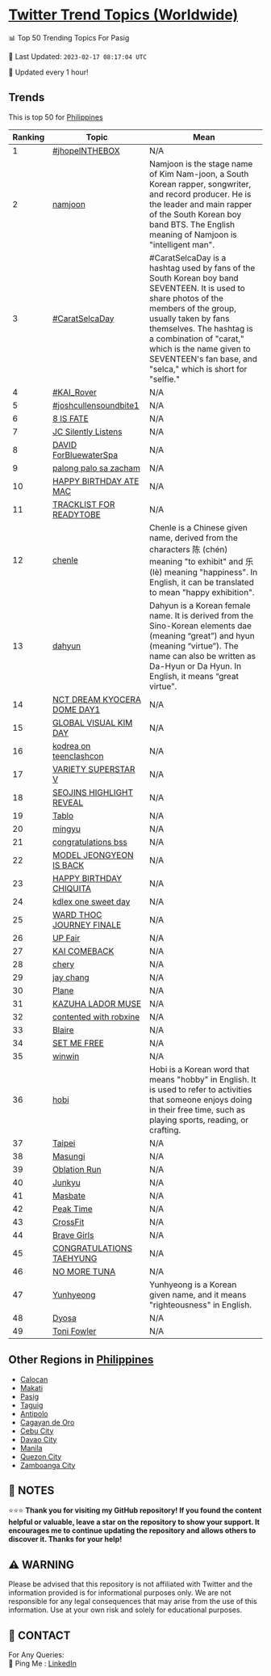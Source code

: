 [Twitter Trend Topics (Worldwide)](https://github.com/ErcinDedeoglu/Twitter-Trend-Topics)
==========


📊 Top 50 Trending Topics For Pasig

📆 Last Updated: `2023-02-17 08:17:04 UTC`

🔧 Updated every 1 hour!


## Trends

This is top 50 for [Philippines](</Philippines>)

| Ranking | Topic | Mean |
| ------- | ------------ | ------------ |
| 1 | [#jhopeINTHEBOX](http://twitter.com/search?q=%23jhopeINTHEBOX) | N/A |
| 2 | [namjoon](http://twitter.com/search?q=namjoon) | Namjoon is the stage name of Kim Nam-joon, a South Korean rapper, songwriter, and record producer. He is the leader and main rapper of the South Korean boy band BTS. The English meaning of Namjoon is "intelligent man". |
| 3 | [#CaratSelcaDay](http://twitter.com/search?q=%23CaratSelcaDay) | #CaratSelcaDay is a hashtag used by fans of the South Korean boy band SEVENTEEN. It is used to share photos of the members of the group, usually taken by fans themselves. The hashtag is a combination of "carat," which is the name given to SEVENTEEN's fan base, and "selca," which is short for "selfie." |
| 4 | [#KAI_Rover](http://twitter.com/search?q=%23KAI_Rover) | N/A |
| 5 | [#joshcullensoundbite1](http://twitter.com/search?q=%23joshcullensoundbite1) | N/A |
| 6 | [8 IS FATE](http://twitter.com/search?q=8+IS+FATE) | N/A |
| 7 | [JC Silently Listens](http://twitter.com/search?q=JC+Silently+Listens) | N/A |
| 8 | [DAVID ForBluewaterSpa](http://twitter.com/search?q=DAVID+ForBluewaterSpa) | N/A |
| 9 | [palong palo sa zacham](http://twitter.com/search?q=palong+palo+sa+zacham) | N/A |
| 10 | [HAPPY BIRTHDAY ATE MAC](http://twitter.com/search?q=HAPPY+BIRTHDAY+ATE+MAC) | N/A |
| 11 | [TRACKLIST FOR READYTOBE](http://twitter.com/search?q=TRACKLIST+FOR+READYTOBE) | N/A |
| 12 | [chenle](http://twitter.com/search?q=chenle) | Chenle is a Chinese given name, derived from the characters 陈 (chén) meaning "to exhibit" and 乐 (lè) meaning "happiness". In English, it can be translated to mean "happy exhibition". |
| 13 | [dahyun](http://twitter.com/search?q=dahyun) | Dahyun is a Korean female name. It is derived from the Sino-Korean elements dae (meaning “great”) and hyun (meaning “virtue”). The name can also be written as Da-Hyun or Da Hyun. In English, it means “great virtue”. |
| 14 | [NCT DREAM KYOCERA DOME DAY1](http://twitter.com/search?q=NCT+DREAM+KYOCERA+DOME+DAY1) | N/A |
| 15 | [GLOBAL VISUAL KIM DAY](http://twitter.com/search?q=GLOBAL+VISUAL+KIM+DAY) | N/A |
| 16 | [kodrea on teenclashcon](http://twitter.com/search?q=kodrea+on+teenclashcon) | N/A |
| 17 | [VARIETY SUPERSTAR V](http://twitter.com/search?q=VARIETY+SUPERSTAR+V) | N/A |
| 18 | [SEOJINS HIGHLIGHT REVEAL](http://twitter.com/search?q=SEOJINS+HIGHLIGHT+REVEAL) | N/A |
| 19 | [Tablo](http://twitter.com/search?q=Tablo) | N/A |
| 20 | [mingyu](http://twitter.com/search?q=mingyu) | N/A |
| 21 | [congratulations bss](http://twitter.com/search?q=congratulations+bss) | N/A |
| 22 | [MODEL JEONGYEON IS BACK](http://twitter.com/search?q=MODEL+JEONGYEON+IS+BACK) | N/A |
| 23 | [HAPPY BIRTHDAY CHIQUITA](http://twitter.com/search?q=HAPPY+BIRTHDAY+CHIQUITA) | N/A |
| 24 | [kdlex one sweet day](http://twitter.com/search?q=kdlex+one+sweet+day) | N/A |
| 25 | [WARD THOC JOURNEY FINALE](http://twitter.com/search?q=WARD+THOC+JOURNEY+FINALE) | N/A |
| 26 | [UP Fair](http://twitter.com/search?q=UP+Fair) | N/A |
| 27 | [KAI COMEBACK](http://twitter.com/search?q=KAI+COMEBACK) | N/A |
| 28 | [chery](http://twitter.com/search?q=chery) | N/A |
| 29 | [jay chang](http://twitter.com/search?q=jay+chang) | N/A |
| 30 | [Plane](http://twitter.com/search?q=Plane) | N/A |
| 31 | [KAZUHA LADOR MUSE](http://twitter.com/search?q=KAZUHA+LADOR+MUSE) | N/A |
| 32 | [contented with robxine](http://twitter.com/search?q=contented+with+robxine) | N/A |
| 33 | [Blaire](http://twitter.com/search?q=Blaire) | N/A |
| 34 | [SET ME FREE](http://twitter.com/search?q=SET+ME+FREE) | N/A |
| 35 | [winwin](http://twitter.com/search?q=winwin) | N/A |
| 36 | [hobi](http://twitter.com/search?q=hobi) | Hobi is a Korean word that means "hobby" in English. It is used to refer to activities that someone enjoys doing in their free time, such as playing sports, reading, or crafting. |
| 37 | [Taipei](http://twitter.com/search?q=Taipei) | N/A |
| 38 | [Masungi](http://twitter.com/search?q=Masungi) | N/A |
| 39 | [Oblation Run](http://twitter.com/search?q=Oblation+Run) | N/A |
| 40 | [Junkyu](http://twitter.com/search?q=Junkyu) | N/A |
| 41 | [Masbate](http://twitter.com/search?q=Masbate) | N/A |
| 42 | [Peak Time](http://twitter.com/search?q=Peak+Time) | N/A |
| 43 | [CrossFit](http://twitter.com/search?q=CrossFit) | N/A |
| 44 | [Brave Girls](http://twitter.com/search?q=Brave+Girls) | N/A |
| 45 | [CONGRATULATIONS TAEHYUNG](http://twitter.com/search?q=CONGRATULATIONS+TAEHYUNG) | N/A |
| 46 | [NO MORE TUNA](http://twitter.com/search?q=NO+MORE+TUNA) | N/A |
| 47 | [Yunhyeong](http://twitter.com/search?q=Yunhyeong) | Yunhyeong is a Korean given name, and it means "righteousness" in English. |
| 48 | [Dyosa](http://twitter.com/search?q=Dyosa) | N/A |
| 49 | [Toni Fowler](http://twitter.com/search?q=Toni+Fowler) | N/A |



## Other Regions in [Philippines](</Philippines>)

* [Calocan](</Philippines/Calocan.md>)
* [Makati](</Philippines/Makati.md>)
* [Pasig](</Philippines/Pasig.md>)
* [Taguig](</Philippines/Taguig.md>)
* [Antipolo](</Philippines/Antipolo.md>)
* [Cagayan de Oro](</Philippines/Cagayan de Oro.md>)
* [Cebu City](</Philippines/Cebu City.md>)
* [Davao City](</Philippines/Davao City.md>)
* [Manila](</Philippines/Manila.md>)
* [Quezon City](</Philippines/Quezon City.md>)
* [Zamboanga City](</Philippines/Zamboanga City.md>)



## 📝 NOTES

⭐⭐⭐ **Thank you for visiting my GitHub repository! If you found the content helpful or valuable, leave a star on the repository to show your support. It encourages me to continue updating the repository and allows others to discover it. Thanks for your help!**


## ⚠️ WARNING

Please be advised that this repository is not affiliated with Twitter and the information provided is for informational purposes only. We are not responsible for any legal consequences that may arise from the use of this information. Use at your own risk and solely for educational purposes.


## 📨 CONTACT

 For Any Queries:  
            🏓 Ping Me : [LinkedIn](https://www.linkedin.com/in/ercindedeoglu/)

